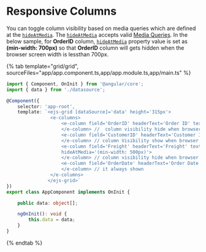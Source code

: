 # Responsive Columns

You can toggle column visibility based on media queries which are defined
at the [`hideAtMedia`](../../api/grid/column/#hideatmedia).
The [`hideAtMedia`](../../api/grid/column/#hideatmedia) accepts valid
[Media Queries]( http://cssmediaqueries.com/what-are-css-media-queries.html ). In the below sample, for **OrderID** column, [`hideAtMedia`](../../api/grid/column/#hideatmedia) property value is set as **(min-width: 700px)** so that **OrderID** column will gets hidden when the browser screen width is lessthan 700px.

{% tab template="grid/grid", sourceFiles="app/app.component.ts,app/app.module.ts,app/main.ts" %}

```typescript
import { Component, OnInit } from '@angular/core';
import { data } from './datasource';

@Component({
    selector: 'app-root',
    template: `<ejs-grid [dataSource]='data' height='315px'>
                <e-columns>
                    <e-column field='OrderID' headerText='Order ID' textAlign='Right' width=120 hideAtMedia='(min-width: 700px)'>
                    </e-column> //  column visibility hide when browser screen width lessthan 700px;
                    <e-column field='CustomerID' headerText='Customer ID' width=140 hideAtMedia='(max-width: 700px)'>
                    </e-column> // column Visibility show when browser screen width  500px or less;
                    <e-column field='Freight' headerText='Freight' textAlign='Right' format='C' width=120
                    hideAtMedia='(min-width: 500px)'>
                    </e-column> // column visibility hide when browser screen width lessthan 500px;
                    <e-column field='OrderDate' headerText='Order Date' textAlign='Right' format='yMd' width=140>
                    </e-column> // it always shown
                </e-columns>
               </ejs-grid>`
})
export class AppComponent implements OnInit {

    public data: object[];

    ngOnInit(): void {
        this.data = data;
    }
}

```

{% endtab %}